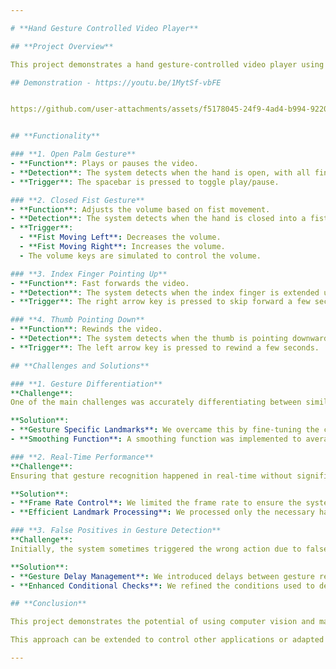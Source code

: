 ```yaml
---

# **Hand Gesture Controlled Video Player**

## **Project Overview**

This project demonstrates a hand gesture-controlled video player using a webcam. The system uses hand gestures to perform various video control actions, such as play/pause, adjusting volume, fast forwarding, and rewinding. The gestures are recognized using Mediapipe's hand tracking module, and corresponding actions are triggered by simulating key presses using PyAutoGUI.

## Demonstration - https://youtu.be/1MytSf-vbFE


https://github.com/user-attachments/assets/f5178045-24f9-4ad4-b994-922066390aa3


## **Functionality**

### **1. Open Palm Gesture**
- **Function**: Plays or pauses the video.
- **Detection**: The system detects when the hand is open, with all fingers extended.
- **Trigger**: The spacebar is pressed to toggle play/pause.

### **2. Closed Fist Gesture**
- **Function**: Adjusts the volume based on fist movement.
- **Detection**: The system detects when the hand is closed into a fist.
- **Trigger**:
  - **Fist Moving Left**: Decreases the volume.
  - **Fist Moving Right**: Increases the volume.
  - The volume keys are simulated to control the volume.

### **3. Index Finger Pointing Up**
- **Function**: Fast forwards the video.
- **Detection**: The system detects when the index finger is extended upward while all other fingers are closed.
- **Trigger**: The right arrow key is pressed to skip forward a few seconds.

### **4. Thumb Pointing Down**
- **Function**: Rewinds the video.
- **Detection**: The system detects when the thumb is pointing downward while all other fingers are extended.
- **Trigger**: The left arrow key is pressed to rewind a few seconds.

## **Challenges and Solutions**

### **1. Gesture Differentiation**
**Challenge**: 
One of the main challenges was accurately differentiating between similar hand gestures, such as distinguishing between an open palm and a thumbs-up or a fist and index finger pointing up.

**Solution**:
- **Gesture Specific Landmarks**: We overcame this by fine-tuning the conditions that define each gesture. For instance, an open palm was identified by ensuring all fingers were extended and significantly higher than their respective knuckles. Similarly, a thumbs-up was identified by ensuring the thumb was higher than the other fingers, while all other fingers were curled.
- **Smoothing Function**: A smoothing function was implemented to average the positions of hand landmarks over a few frames, reducing noise and making gesture recognition more reliable.

### **2. Real-Time Performance**
**Challenge**:
Ensuring that gesture recognition happened in real-time without significant delays was crucial for a good user experience.

**Solution**:
- **Frame Rate Control**: We limited the frame rate to ensure the system processed frames efficiently, balancing responsiveness with processing load.
- **Efficient Landmark Processing**: We processed only the necessary hand landmarks to reduce computational overhead, allowing the system to maintain real-time performance.

### **3. False Positives in Gesture Detection**
**Challenge**:
Initially, the system sometimes triggered the wrong action due to false positives, such as detecting a thumbs-up gesture when only a fist was shown.

**Solution**:
- **Gesture Delay Management**: We introduced delays between gesture recognitions to prevent multiple actions from being triggered by a single gesture.
- **Enhanced Conditional Checks**: We refined the conditions used to detect gestures, such as ensuring that the thumb's position relative to other fingers was checked to avoid confusion between gestures.

## **Conclusion**

This project demonstrates the potential of using computer vision and machine learning techniques for intuitive, hands-free control of media applications. By carefully addressing the challenges of gesture differentiation, real-time performance, and false positives, the system provides a robust and user-friendly interface for controlling video playback using hand gestures.

This approach can be extended to control other applications or adapted for accessibility solutions, where touch-free control is essential.

---
```


